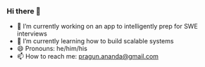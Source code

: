 ### Hi there 👋

- 🔭 I’m currently working on an app to intelligently prep for SWE interviews 
- 🌱 I’m currently learning how to build scalable systems 
- 😄 Pronouns: he/him/his
- 📫 How to reach me: pragun.ananda@gmail.com 

<!--
**pragun-ananda/pragun-ananda** is a ✨ _special_ ✨ repository because its `README.md` (this file) appears on your GitHub profile.

Here are some ideas to get you started:

- 🔭 I’m currently working on ...
- 🌱 I’m currently learning ...
- 👯 I’m looking to collaborate on ...
- 🤔 I’m looking for help with ...
- 💬 Ask me about ...
- 📫 How to reach me: ...
- 😄 Pronouns: ...
- ⚡ Fun fact: ...

Link for monospaced text: https://yaytext.com/monospace/
-->
